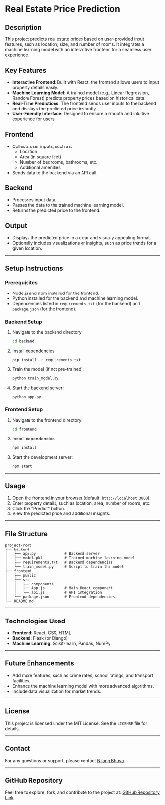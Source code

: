 # Real Estate Price Prediction

## Description
This project predicts real estate prices based on user-provided input features, such as location, size, and number of rooms. It integrates a machine learning model with an interactive frontend for a seamless user experience.

## Key Features
- **Interactive Frontend**: Built with React, the frontend allows users to input property details easily.
- **Machine Learning Model**: A trained model (e.g., Linear Regression, Random Forest) predicts property prices based on historical data.
- **Real-Time Predictions**: The frontend sends user inputs to the backend and displays the predicted price instantly.
- **User-Friendly Interface**: Designed to ensure a smooth and intuitive experience for users.

## Frontend
- Collects user inputs, such as:
  - Location
  - Area (in square feet)
  - Number of bedrooms, bathrooms, etc.
  - Additional amenities
- Sends data to the backend via an API call.

## Backend
- Processes input data.
- Passes the data to the trained machine learning model.
- Returns the predicted price to the frontend.

## Output
- Displays the predicted price in a clear and visually appealing format.
- Optionally includes visualizations or insights, such as price trends for a given location.

---

## Setup Instructions

### Prerequisites
- Node.js and npm installed for the frontend.
- Python installed for the backend and machine learning model.
- Dependencies listed in `requirements.txt` (for the backend) and `package.json` (for the frontend).

### Backend Setup
1. Navigate to the backend directory:
   ```bash
   cd backend
   ```
2. Install dependencies:
   ```bash
   pip install -r requirements.txt
   ```
3. Train the model (if not pre-trained):
   ```bash
   python train_model.py
   ```
4. Start the backend server:
   ```bash
   python app.py
   ```

### Frontend Setup
1. Navigate to the frontend directory:
   ```bash
   cd frontend
   ```
2. Install dependencies:
   ```bash
   npm install
   ```
3. Start the development server:
   ```bash
   npm start
   ```

---

## Usage
1. Open the frontend in your browser (default: `http://localhost:3000`).
2. Enter property details, such as location, area, number of rooms, etc.
3. Click the "Predict" button.
4. View the predicted price and additional insights.

---

## File Structure
```
project-root
├── backend
│   ├── app.py             # Backend server
│   ├── model.pkl          # Trained machine learning model
│   ├── requirements.txt   # Backend dependencies
│   └── train_model.py     # Script to train the model
├── frontend
│   ├── public
│   ├── src
│   │   ├── components
│   │   ├── App.js         # Main React component
│   │   └── api.js         # API integration
│   └── package.json       # Frontend dependencies
└── README.md
```

---

## Technologies Used
- **Frontend**: React, CSS, HTML
- **Backend**: Flask (or Django)
- **Machine Learning**: Scikit-learn, Pandas, NumPy

---

## Future Enhancements
- Add more features, such as crime rates, school ratings, and transport facilities.
- Enhance the machine learning model with more advanced algorithms.
- Include data visualization for market trends.

---

## License
This project is licensed under the MIT License. See the `LICENSE` file for details.

---

## Contact
For any questions or support, please contact [Nilang Bhuva](mailto:your-email@example.com).

---

## GitHub Repository
Feel free to explore, fork, and contribute to the project at: [GitHub Repository Link](https://github.com/your-username/real-estate-price-prediction)

